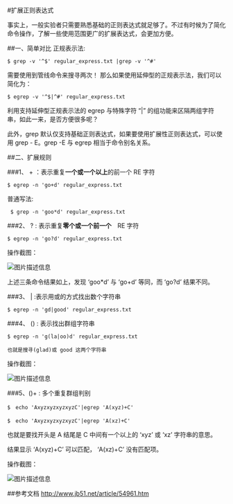 #扩展正则表达式

事实上，一般实验者只需要熟悉基础的正则表达式就足够了。不过有时候为了简化命令操作，了解一些使用范围更广的扩展表达式，会更加方便。

##一、简单对比
正规表示法:

```
$ grep -v '^$' regular_express.txt |grep -v '^#'
```

  需要使用到管线命令来搜寻两次！ 那么如果使用延伸型的正规表示法，我们可以简化为：

```
$ egrep -v '^$|^#' regular_express.txt
```

  利用支持延伸型正规表示法的 egrep 与特殊字符 “|” 的组功能来区隔两组字符串，如此一来，是否方便很多呢？
  
  此外，grep 默认仅支持基础正则表达式，如果要使用扩展性正则表达式，可以使用 grep - E。grep -E 与 egrep 相当于命令别名关系。

##二、扩展规则

###1、 + ：表示重复**一个或一个以上**的前一个 RE 字符
```
$ egrep -n 'go+d' regular_express.txt
```
普通写法:
```
 $ grep -n 'goo*d' regular_express.txt
```
###2、 ? : 表示重复**零个或一个前一个**　RE 字符
```
$ egrep -n 'go?d' regular_express.txt
```

操作截图：

![图片描述信息](https://dn-anything-about-doc.qbox.me/userid42227labid771time1427441023844)

  上述三条命令结果如上，发现 ‘goo*d’ 与 ‘go+d’ 等同，而 ‘go?d’ 结果不同。
    
###3、 | :表示用或的方式找出数个字符串

```
$ egrep -n 'gd|good' regular_express.txt
```

###4、 () : 表示找出群组字符串

```
$ egrep -n 'g(la|oo)d' regular_express.txt

也就是搜寻(glad)或 good 这两个字符串
```

操作截图：

![图片描述信息](https://dn-anything-about-doc.qbox.me/userid42227labid771time1427441213835)

###5、()+  : 多个重复群组判别

```
$　echo 'AxyzxyzxyzxyzC'|egrep 'A(xyz)+C'

$　echo 'AxyzxyzxyzxyzC'|egrep 'A(xz)+C'
```

也就是要找开头是 A 结尾是 C 中间有一个以上的 ‘xyz’ 或 ‘xz’ 字符串的意思。

结果显示 ‘A(xyz)+C’ 可以匹配， ‘A(xz)+C’ 没有匹配项。

操作截图：

![图片描述信息](https://dn-anything-about-doc.qbox.me/userid42227labid771time1427441629938)




##参考文档
http://www.jb51.net/article/54961.htm
